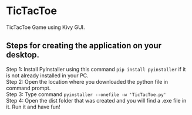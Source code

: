 # TicTacToe
TicTacToe Game using Kivy GUI.

## Steps for creating the application on your desktop.
Step 1: Install PyInstaller using this command ```pip install pyinstaller``` if it is not already installed in your PC.<br>
Step 2: Open the location where you downloaded the python file in command prompt.<br>
Step 3: Type command ```pyinstaller --onefile -w 'TicTacToe.py'```<br>
Step 4: Open the dist folder that was created and you will find a .exe file in it. Run it and have fun! 

